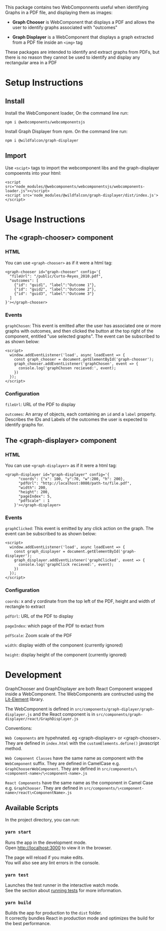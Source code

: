 This package contains two WebComponnents useful when identifying Graphs in a PDF file, and displaying them as images:

  * **Graph Chooser** is WebComponent that displays a PDF and allows the user to identify graphs associated with "outcomes"

  * **Graph Displayer** is a WebComponent that displays a graph extracted from a PDF file inside an `<img>` tag

These packages are intended to identify and extract graphs from PDFs, but there is no reason they cannot be used to identify and display any rectangular area in a PDF


# Setup Instructions

## Install

Install the WebComponent loader, On the command line run:

``npm i @webcomponents/webcomponentsjs ``


Install Graph Displayer from npm. On the command line run:

``npm i @wildfalcon/graph-displayer``

## Import

Use ``<scipt>`` tags to import the webcomponent libs and the graph-displayer compoennts into your html:

```
<script src="node_modules/@webcomponents/webcomponentsjs/webcomponents-loader.js"></script> 
<script src='node_modules/@wildfalcon/graph-displayer/dist/index.js'></script>
```

# Usage Instructions


## The \<graph-chooser> component
 
### HTML

You can  use ``<graph-chooser>`` as if it were a html tag:

```
<graph-chooser id="graph-chooser" config='{
  "fileUrl": "/public/Curto-Reyes_2010.pdf",
  "outcomes": [
    {"id": "guid1", "label":"Outcome 1"},
    {"id": "guid2", "label":"Outcome 2"},
    {"id": "guid3", "label":"Outcome 3"}
  ]
}'></graph-chooser>
```

### Events

`graphChosen`: This event is emitted after the user has associated one or more graphs with outcomes, and then clicked the button at the top right of the component, entitled "use selected graphs". The event can be subscribed to as shown below:


```
<script>
  window.addEventListener('load', async loadEvent => {
    const graph_chooser = document.getElementById('graph-chooser');    
    graph_chooser.addEventListener('graphChosen', event => {
      console.log('graphChosen recieved:', event);
    })      
  });
</script>
```



### Configuration 

`fileUrl`: URL of the PDF to display 

`outcomes`: An array of objects, each containing an `id` and a `label` property. Describes the IDs and Labels of the outcomes the user is expected to identify graphs for.


## The \<graph-displayer> component
 
### HTML

You can  use ``<graph-displayer>`` as if it were a html tag:

```
<graph-displayer id="graph-displayer" config='{
      "coords": {"x": 100, "y":70, "w":200, "h": 200},
      "pdfUrl": "http://localhost:8080/path-to/file.pdf",
      "width": 200,
      "height": 200,
      "pageIndex": 5,
      "pdfScale" : 1
    }'></graph-displayer>
```

### Events

`graphClicked`: This event is emitted by any click action on the graph. The event can be subscribed to as shown below:

```
<script>
  window.addEventListener('load', async loadEvent => {
    const graph_displayer = document.getElementById('graph-displayer');
    graph_displayer.addEventListener('graphClicked', event => {
      console.log('graphClick recieved:', event);
    })
  });
</script>
  ```

### Configuration 

`coords`: x and y cordinate from the top left of the PDF, height and width of rectangle to extract

`pdfUrl`: URL of the PDF to display 

`pageIndex`: which page of the PDF to extact from 

`pdfScale`: Zoom scale of the PDF

`width`: display width of the component (currently ignored)

`height`: display height of the component (currently ignored)

# Development

GraphChooser and GraphDisplayer are both React Component wrapped inside a WebComponent. The WebComponents are contructed using the [Lit-Element](https://lit-element.polymer-project.org/) library.

The WebComponent is defined in `src/components/graph-diplayer/graph-displayer.js` and the React component is in `src/components/graph-displayer/react/GraphDisplayer.js`

Conventions:

`Web Components` are hypehnated. eg \<graph-displayer> or \<graph-chooser>. They are defined in `index.html` with the ``customElements.define()`` javascript method.

`Web Component Classes` have the same name as component with the `WebComponent` suffix. They are defined in CamelCase e.g. ``GraphChooserWebComponent``. They are defined in ``src/components/\<component-name>/\<component-name>.js``

`React Components` have the same name as the component in Camel Case e.g. ``GraphChooser``. They are defined in ``src/components/\<component-name>/react\<ComponentName>.js``

## Available Scripts

In the project directory, you can run:

### `yarn start`

Runs the app in the development mode.<br />
Open [http://localhost:3000](http://localhost:3000) to view it in the browser.

The page will reload if you make edits.<br />
You will also see any lint errors in the console.

### `yarn test`

Launches the test runner in the interactive watch mode.<br />
See the section about [running tests](https://facebook.github.io/create-react-app/docs/running-tests) for more information.

### `yarn build`

Builds the app for production to the `dist` folder.<br />
It correctly bundles React in production mode and optimizes the build for the best performance.